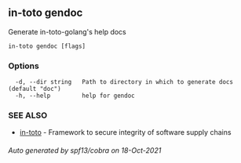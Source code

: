 ## in-toto gendoc

Generate in-toto-golang's help docs

```
in-toto gendoc [flags]
```

### Options

```
  -d, --dir string   Path to directory in which to generate docs (default "doc")
  -h, --help         help for gendoc
```

### SEE ALSO

* [in-toto](in-toto.md)	 - Framework to secure integrity of software supply chains

###### Auto generated by spf13/cobra on 18-Oct-2021
